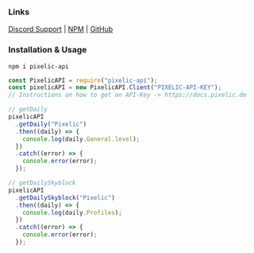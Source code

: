 ### Links

[Discord Support](https://discord.gg/ZpuscgCayg) | [NPM](https://www.npmjs.com/package/pixelic-api) | [GitHub](https://github.com/Pixelicc/Pixelic-API-Wrapper)

### Installation & Usage

```shell
npm i pixelic-api
```

```js
const PixelicAPI = require("pixelic-api");
const pixelicAPI = new PixelicAPI.Client("PIXELIC-API-KEY");
// Instructions on how to get an API-Key -> https://docs.pixelic.de

// getDaily
pixelicAPI
  .getDaily("Pixelic")
  .then((daily) => {
    console.log(daily.General.level);
  })
  .catch((error) => {
    console.error(error);
  });

// getDailySkyblock
pixelicAPI
  .getDailySkyblock("Pixelic")
  .then((daily) => {
    console.log(daily.Profiles);
  })
  .catch((error) => {
    console.error(error);
  });
```
